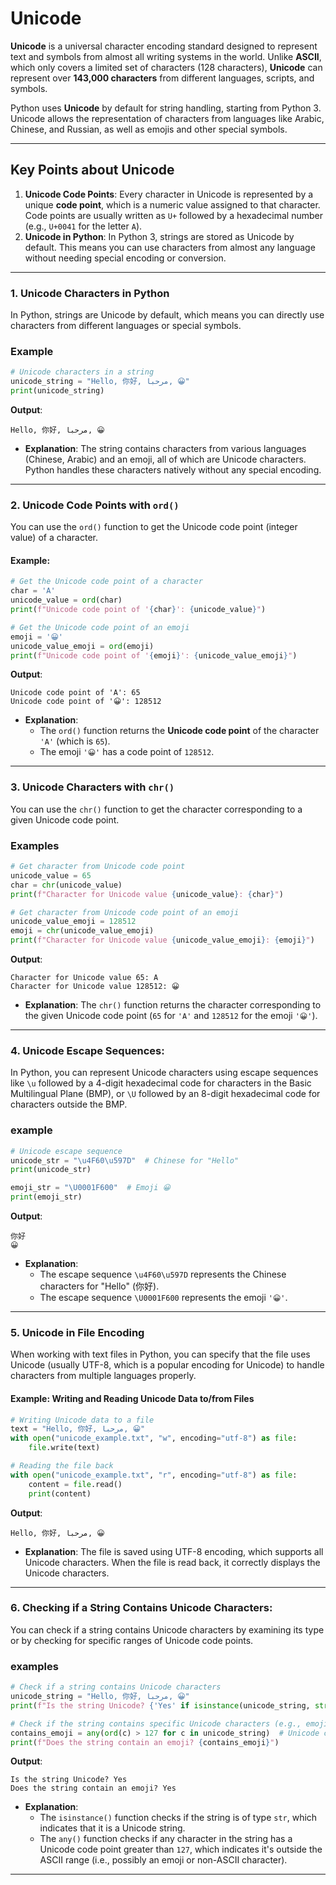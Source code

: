 # Unicode

**Unicode** is a universal character encoding standard designed to represent text and symbols from almost all writing systems in the world. Unlike **ASCII**, which only covers a limited set of characters (128 characters), **Unicode** can represent over **143,000 characters** from different languages, scripts, and symbols.

Python uses **Unicode** by default for string handling, starting from Python 3. Unicode allows the representation of characters from languages like Arabic, Chinese, and Russian, as well as emojis and other special symbols.

---

## Key Points about Unicode

1. **Unicode Code Points**: Every character in Unicode is represented by a unique **code point**, which is a numeric value assigned to that character. Code points are usually written as `U+` followed by a hexadecimal number (e.g., `U+0041` for the letter `A`).
2. **Unicode in Python**: In Python 3, strings are stored as Unicode by default. This means you can use characters from almost any language without needing special encoding or conversion.

---

### 1. **Unicode Characters in Python**

In Python, strings are Unicode by default, which means you can directly use characters from different languages or special symbols.

### Example

```python
# Unicode characters in a string
unicode_string = "Hello, 你好, مرحبا, 😀"
print(unicode_string)
```

**Output**:

```
Hello, 你好, مرحبا, 😀
```

- **Explanation**: The string contains characters from various languages (Chinese, Arabic) and an emoji, all of which are Unicode characters. Python handles these characters natively without any special encoding.

---

### 2. **Unicode Code Points with `ord()`**

You can use the `ord()` function to get the Unicode code point (integer value) of a character.

#### Example:

```python
# Get the Unicode code point of a character
char = 'A'
unicode_value = ord(char)
print(f"Unicode code point of '{char}': {unicode_value}")

# Get the Unicode code point of an emoji
emoji = '😀'
unicode_value_emoji = ord(emoji)
print(f"Unicode code point of '{emoji}': {unicode_value_emoji}")
```

**Output**:

```
Unicode code point of 'A': 65
Unicode code point of '😀': 128512
```

- **Explanation**:
  - The `ord()` function returns the **Unicode code point** of the character `'A'` (which is `65`).
  - The emoji `'😀'` has a code point of `128512`.

---

### 3. **Unicode Characters with `chr()`**

You can use the `chr()` function to get the character corresponding to a given Unicode code point.

### Examples

```python
# Get character from Unicode code point
unicode_value = 65
char = chr(unicode_value)
print(f"Character for Unicode value {unicode_value}: {char}")

# Get character from Unicode code point of an emoji
unicode_value_emoji = 128512
emoji = chr(unicode_value_emoji)
print(f"Character for Unicode value {unicode_value_emoji}: {emoji}")
```

**Output**:

```
Character for Unicode value 65: A
Character for Unicode value 128512: 😀
```

- **Explanation**: The `chr()` function returns the character corresponding to the given Unicode code point (`65` for `'A'` and `128512` for the emoji `'😀'`).

---

### 4. **Unicode Escape Sequences**:

In Python, you can represent Unicode characters using escape sequences like `\u` followed by a 4-digit hexadecimal code for characters in the Basic Multilingual Plane (BMP), or `\U` followed by an 8-digit hexadecimal code for characters outside the BMP.

### example

```python
# Unicode escape sequence
unicode_str = "\u4F60\u597D"  # Chinese for "Hello"
print(unicode_str)

emoji_str = "\U0001F600"  # Emoji 😀
print(emoji_str)
```

**Output**:

```
你好
😀
```

- **Explanation**:
  - The escape sequence `\u4F60\u597D` represents the Chinese characters for "Hello" (你好).
  - The escape sequence `\U0001F600` represents the emoji `'😀'`.

---

### 5. **Unicode in File Encoding**

When working with text files in Python, you can specify that the file uses Unicode (usually UTF-8, which is a popular encoding for Unicode) to handle characters from multiple languages properly.

#### Example: Writing and Reading Unicode Data to/from Files

```python
# Writing Unicode data to a file
text = "Hello, 你好, مرحبا, 😀"
with open("unicode_example.txt", "w", encoding="utf-8") as file:
    file.write(text)

# Reading the file back
with open("unicode_example.txt", "r", encoding="utf-8") as file:
    content = file.read()
    print(content)
```

**Output**:

```
Hello, 你好, مرحبا, 😀
```

- **Explanation**: The file is saved using UTF-8 encoding, which supports all Unicode characters. When the file is read back, it correctly displays the Unicode characters.

---

### 6. **Checking if a String Contains Unicode Characters**:

You can check if a string contains Unicode characters by examining its type or by checking for specific ranges of Unicode code points.

### examples

```python
# Check if a string contains Unicode characters
unicode_string = "Hello, 你好, مرحبا, 😀"
print(f"Is the string Unicode? {'Yes' if isinstance(unicode_string, str) else 'No'}")

# Check if the string contains specific Unicode characters (e.g., emoji)
contains_emoji = any(ord(c) > 127 for c in unicode_string)  # Unicode code points above 127
print(f"Does the string contain an emoji? {contains_emoji}")
```

**Output**:

```
Is the string Unicode? Yes
Does the string contain an emoji? Yes
```

- **Explanation**:
  - The `isinstance()` function checks if the string is of type `str`, which indicates that it is a Unicode string.
  - The `any()` function checks if any character in the string has a Unicode code point greater than `127`, which indicates it's outside the ASCII range (i.e., possibly an emoji or non-ASCII character).

---
